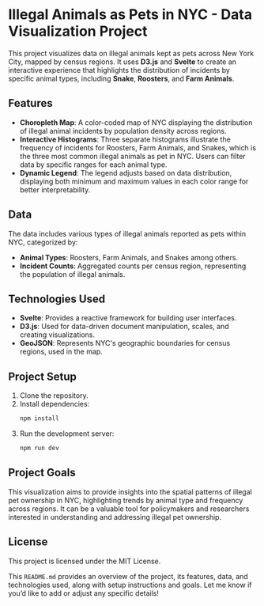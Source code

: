 # Illegal Animals as Pets in NYC - Data Visualization Project

This project visualizes data on illegal animals kept as pets across New York City, mapped by census regions. It uses **D3.js** and **Svelte** to create an interactive experience that highlights the distribution of incidents by specific animal types, including **Snake**, **Roosters**, and **Farm Animals**.

## Features

- **Choropleth Map**: A color-coded map of NYC displaying the distribution of illegal animal incidents by population density across regions.
- **Interactive Histograms**: Three separate histograms illustrate the frequency of incidents for Roosters, Farm Animals, and Snakes, which is the three most common illegal animals as pet in NYC. Users can filter data by specific ranges for each animal type.
- **Dynamic Legend**: The legend adjusts based on data distribution, displaying both minimum and maximum values in each color range for better interpretability.

## Data

The data includes various types of illegal animals reported as pets within NYC, categorized by:
- **Animal Types**: Roosters, Farm Animals, and Snakes among others.
- **Incident Counts**: Aggregated counts per census region, representing the population of illegal animals.

## Technologies Used

- **Svelte**: Provides a reactive framework for building user interfaces.
- **D3.js**: Used for data-driven document manipulation, scales, and creating visualizations.
- **GeoJSON**: Represents NYC's geographic boundaries for census regions, used in the map.

## Project Setup

1. Clone the repository.
2. Install dependencies:
   ```bash
   npm install
   ```
3. Run the development server:
   ```bash
   npm run dev
   ```

## Project Goals

This visualization aims to provide insights into the spatial patterns of illegal pet ownership in NYC, highlighting trends by animal type and frequency across regions. It can be a valuable tool for policymakers and researchers interested in understanding and addressing illegal pet ownership.

## License

This project is licensed under the MIT License.

This `README.md` provides an overview of the project, its features, data, and technologies used, along with setup instructions and goals. Let me know if you’d like to add or adjust any specific details!
